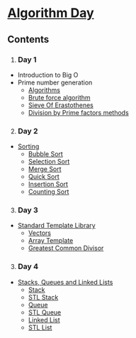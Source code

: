 # [Algorithm Day](https://fosscellcet.github.io/Algorithm-Day/)
## Contents
1. ### Day 1
- Introduction to Big O
- Prime number generation 
    - [Algorithms](/Algorithm-Day/Day1/README.md)
    - [Brute force algorithm](/Algorithm-Day/Day1/bruteForceAlgorithm.cpp)
    - [Sieve Of Erastothenes](/Algorithm-Day/Day1/sieveOfEratosthenes.cpp)
    - [Division by Prime factors methods](/Algorithm-Day/Day1/divideByPrimefactors.cpp)
    
2. ### Day 2
- [Sorting](/Algorithm-Day/Day2/README.md)
    - [Bubble Sort](/Algorithm-Day/Day2/bubble.cpp)
    - [Selection Sort](/Algorithm-Day/Day2/selection.cpp)
    - [Merge Sort](/Algorithm-Day/Day2/merge.cpp)
    - [Quick Sort](/Algorithm-Day/Day2/quick.cpp)
    - [Insertion Sort](/Algorithm-Day/Day2/insertion.cpp)
    - [Counting Sort](/Algorithm-Day/Day2/counting.cpp)
    
3. ### Day 3
- [Standard Template Library](/Algorithm-Day/Day3/README.md)
    - [Vectors](/Algorithm-Day/Day3/vector.cpp)
    - [Array Template](/Algorithm-Day/Day3/template.cpp)
    - [Greatest Common Divisor](/Algorithm-Day/Day3/gcd.cpp)

3. ### Day 4
- [Stacks, Queues and Linked Lists](/Algorithm-Day/Day4/README.md)
    - [Stack](/Algorithm-Day/Day4/stack.cpp)
    - [STL Stack](Algorithm-Day/Day4/stackstl.cpp)
    - [Queue](/Algorithm-Day/Day4/queue.cpp)
    - [STL Queue](/Algorithm-Day/Day4/queueStl.cpp)
    - [Linked List](/Algorithm-Day/Day4/linkedList.cpp)
    - [STL List](/Algorithm-Day/Day4/linkedListStl.cpp)
